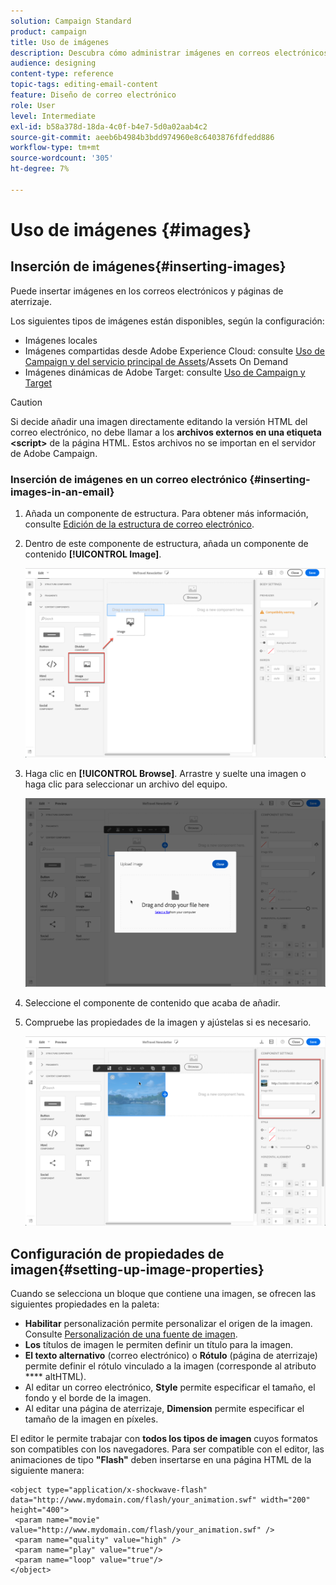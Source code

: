 ```yaml
---
solution: Campaign Standard
product: campaign
title: Uso de imágenes
description: Descubra cómo administrar imágenes en correos electrónicos con el Diseñador de correo electrónico.
audience: designing
content-type: reference
topic-tags: editing-email-content
feature: Diseño de correo electrónico
role: User
level: Intermediate
exl-id: b58a378d-18da-4c0f-b4e7-5d0a02aab4c2
source-git-commit: aeeb6b4984b3bdd974960e8c6403876fdfedd886
workflow-type: tm+mt
source-wordcount: '305'
ht-degree: 7%

---
```


# Uso de imágenes {#images}

## Inserción de imágenes{#inserting-images}

Puede insertar imágenes en los correos electrónicos y páginas de aterrizaje.

Los siguientes tipos de imágenes están disponibles, según la configuración:

* Imágenes locales
* Imágenes compartidas desde Adobe Experience Cloud: consulte [Uso de Campaign y del servicio principal de Assets](../../integrating/using/working-with-campaign-and-assets-core-service.md)/Assets On Demand
* Imágenes dinámicas de Adobe Target: consulte [Uso de Campaign y Target](../../integrating/using/about-campaign-target-integration.md)

>[!CAUTION]
>
>Si decide añadir una imagen directamente editando la versión HTML del correo electrónico, no debe llamar a los **archivos externos en una etiqueta &lt;script>** de la página HTML. Estos archivos no se importan en el servidor de Adobe Campaign.

### Inserción de imágenes en un correo electrónico {#inserting-images-in-an-email}

1. Añada un componente de estructura. Para obtener más información, consulte [Edición de la estructura de correo electrónico](../../designing/using/designing-from-scratch.md#defining-the-email-structure).
1. Dentro de este componente de estructura, añada un componente de contenido **[!UICONTROL Image]**.

   ![](assets/des_insert_images_1.png)

1. Haga clic en **[!UICONTROL Browse]**. Arrastre y suelte una imagen o haga clic para seleccionar un archivo del equipo.

   ![](assets/des_insert_images_2.png)

1. Seleccione el componente de contenido que acaba de añadir.
1. Compruebe las propiedades de la imagen y ajústelas si es necesario.

   ![](assets/des_insert_images_3.png)

## Configuración de propiedades de imagen{#setting-up-image-properties}

Cuando se selecciona un bloque que contiene una imagen, se ofrecen las siguientes propiedades en la paleta:

* **Habilitar** personalización permite personalizar el origen de la imagen. Consulte [Personalización de una fuente de imagen](../../designing/using/personalization.md#personalizing-an-image-source).
* **Los** títulos de imagen le permiten definir un título para la imagen.
* **El texto alternativo**  (correo electrónico) o  **Rótulo**  (página de aterrizaje) permite definir el rótulo vinculado a la imagen (corresponde al atributo  **** altHTML).
* Al editar un correo electrónico, **Style** permite especificar el tamaño, el fondo y el borde de la imagen.
* Al editar una página de aterrizaje, **Dimension** permite especificar el tamaño de la imagen en píxeles.

El editor le permite trabajar con **todos los tipos de imagen** cuyos formatos son compatibles con los navegadores. Para ser compatible con el editor, las animaciones de tipo **&quot;Flash&quot;** deben insertarse en una página HTML de la siguiente manera:

```
<object type="application/x-shockwave-flash" data="http://www.mydomain.com/flash/your_animation.swf" width="200" height="400">
 <param name="movie" value="http://www.mydomain.com/flash/your_animation.swf" />
 <param name="quality" value="high" />
 <param name="play" value="true"/>
 <param name="loop" value="true"/> 
</object>
```

<!--
## Modifying images with the Adobe Creative SDK{#modifying-images-with-the-adobe-creative-sdk}

You can edit images and use a complete set of features powered by the Adobe Creative SDK to enhance your images directly in the content editor when editing emails or landing pages.

The image editor offers a powerful, full-featured image editing UI component that allows you to edit images and apply effects and frames, original high-quality stickers, beautiful overlays, fun features like tilt shift and color splash, pro-level adjustments and more.

To modify an image with the Adobe Creative SDK:

1. Select the image.
1. In the toolbar, click the Creative Cloud icon.

   ![](assets/des_creative_sdk_icon.png)

1. Select the tool you want to use through the icons on the top of the window to modify the image.

   ![](assets/email_designer_ccsdktoolbar.png)

1. Click **[!UICONTROL Save]** when modifications are done. The updated image is saved on Adobe Campaign server and ready to be used.

>[!NOTE]
>
>Tools offered in the image editor cannot be customized.
-->
